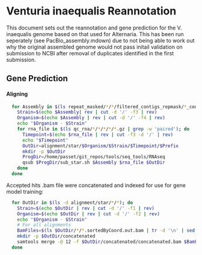 # Venturia inaequalis Reannotation

This document sets out the reannotation and gene prediction for the V. inaequalis genome based on that used for Alternaria. This has been run seperately (see PacBio_assembly.mdown) due to not being able to work out why the original assembled genome would not pass initail validation on submission to NCBI after removal of duplicates identified in the first submission.

## Gene Prediction

#### Aligning


```bash
  for Assembly in $(ls repeat_masked/*/*/filtered_contigs_repmask/*_contigs_unmasked.fa | grep -w '172_pacbio'); do
    Strain=$(echo $Assembly| rev | cut -d '/' -f3 | rev)
    Organism=$(echo $Assembly | rev | cut -d '/' -f4 | rev)
    echo "$Organism - $Strain"
    for rna_file in $(ls qc_rna/*/*/*/*/*.gz | grep -w 'paired'); do
      Timepoint=$(echo $rna_file | rev | cut -f3 -d '/' | rev)
      echo "$Timepoint"
      OutDir=alignment/star/$Organism/$Strain/$Timepoint/$Prefix
      mkdir -p $OutDir
      ProgDir=/home/passet/git_repos/tools/seq_tools/RNAseq
      qsub $ProgDir/sub_star.sh $Assembly $rna_file $OutDir
    done
  done
```


Accepted hits .bam file were concatenated and indexed for use for gene model training:

```bash
  for OutDir in $(ls -d alignment/star/*/*); do
    Strain=$(echo $OutDir | rev | cut -d '/' -f1 | rev)
    Organism=$(echo $OutDir | rev | cut -d '/' -f2 | rev)
    echo "$Organism - $Strain"
    # For all alignments
    BamFiles=$(ls $OutDir/*/*.sortedByCoord.out.bam | tr -d '\n' | sed 's/.bam/.bam /g')
    mkdir -p $OutDir/concatenated
    samtools merge -@ 12 -f $OutDir/concatenated/concatenated.bam $BamFiles
  done
```

<!--
#### Braker prediction

Before braker predictiction was performed, I double checked that I had the
genemark key in my user area and copied it over from the genemark install
directory:

```bash
	ls ~/.gm_key
	cp /home/armita/prog/genemark/gm_key_64 ~/.gm_key
```

```bash
  for Assembly in $(ls repeat_masked/*/*/filtered_contigs/*_contigs_softmasked_repeatmasker_TPSI_appended.fa); do
    Strain=$(echo $Assembly| rev | cut -d '/' -f3 | rev)
    Organism=$(echo $Assembly | rev | cut -d '/' -f4 | rev)
    echo "$Organism - $Strain"
    OutDir=gene_pred/braker/$Organism/"$Strain"_braker/2018
    AcceptedHits=$(ls alignment/star/$Organism/$Strain/concatenated/concatenated.bam)
    GeneModelName="$Organism"_"$Strain"_braker
    rm -r /home/armita/prog/augustus-3.1/config/species/"$Organism"_"$Strain"_braker
    ProgDir=/home/passet/git_repos/tools/gene_prediction/braker1
    qsub $ProgDir/sub_braker_fungi.sh $Assembly $OutDir $AcceptedHits $GeneModelName
  done
```


## Supplimenting Braker gene models with CodingQuary genes

Additional genes were added to Braker gene predictions, using CodingQuary in
pathogen mode to predict additional regions.

Firstly, aligned RNAseq data was assembled into transcripts using Cufflinks.

Note - cufflinks doesn't always predict direction of a transcript and
therefore features can not be restricted by strand when they are intersected.

```bash
for Assembly in $(ls repeat_masked/*/*/filtered_contigs/*_contigs_softmasked_repeatmasker_TPSI_appended.fa); do
Strain=$(echo $Assembly| rev | cut -d '/' -f3 | rev)
Organism=$(echo $Assembly | rev | cut -d '/' -f4 | rev)
echo "$Organism - $Strain"
OutDir=gene_pred/cufflinks/$Organism/$Strain/concatenated/2018
mkdir -p $OutDir
AcceptedHits=$(ls alignment/star/$Organism/$Strain/concatenated/concatenated.bam)
ProgDir=/home/passet/git_repos/tools/seq_tools/RNAseq
qsub $ProgDir/sub_cufflinks.sh $AcceptedHits $OutDir
done
```

Secondly, genes were predicted using CodingQuary:

```bash
for Assembly in $(ls repeat_masked/*/*/filtered_contigs/*_contigs_softmasked_repeatmasker_TPSI_appended.fa); do
Strain=$(echo $Assembly| rev | cut -d '/' -f3 | rev)
Organism=$(echo $Assembly | rev | cut -d '/' -f4 | rev)
echo "$Organism - $Strain"
OutDir=gene_pred/codingquary/$Organism/$Strain/2018
CufflinksGTF=$(ls gene_pred/cufflinks/$Organism/$Strain/concatenated/2018/transcripts.gtf)
ProgDir=/home/passet/git_repos/tools/gene_prediction/codingquary
qsub $ProgDir/sub_CodingQuary.sh $Assembly $CufflinksGTF $OutDir
done
```

Then, additional transcripts were added to Braker gene models, when CodingQuary
genes were predicted in regions of the genome, not containing Braker gene
models:

```bash
for BrakerGff in $(ls gene_pred/braker/*/*_braker/2018/*/augustus.gff3); do
Strain=$(echo $BrakerGff| rev | cut -d '/' -f3 | rev | sed 's/_braker_new//g' | sed 's/_braker_pacbio//g' | sed 's/_braker//g')
Organism=$(echo $BrakerGff | rev | cut -d '/' -f4 | rev)
echo "$Organism - $Strain"
Assembly=$(ls repeat_masked/$Organism/$Strain/filtered_contigs/*_contigs_softmasked_repeatmasker_TPSI_appended.fa)
CodingQuaryGff=$(ls gene_pred/codingquary/$Organism/$Strain/2018/out/PredictedPass.gff3)
PGNGff=$(ls gene_pred/codingquary/$Organism/$Strain/2018/out/PGN_predictedPass.gff3)
AddDir=gene_pred/codingquary/$Organism/$Strain/2018/additional
FinalDir=gene_pred/final/$Organism/$Strain/final_2018
AddGenesList=$AddDir/additional_genes.txt
AddGenesGff=$AddDir/additional_genes.gff
FinalGff=$AddDir/combined_genes.gff
mkdir -p $AddDir
mkdir -p $FinalDir

for x in $CodingQuaryGff $PGNGff; do
  bedtools intersect -v -a $x -b $BrakerGff | grep 'gene'| cut -f2 -d'=' | cut -f1 -d';'
done > $AddGenesList

for y in $CodingQuaryGff $PGNGff; do
  ProgDir=/home/armita/git_repos/emr_repos/tools/seq_tools/feature_annotation
  $ProgDir/gene_list_to_gff.pl $AddGenesList $y CodingQuarry_v2.0 ID CodingQuary
done > $AddGenesGff
ProgDir=/home/armita/git_repos/emr_repos/tools/gene_prediction/codingquary
# -
# This section is edited
$ProgDir/add_CodingQuary_features.pl $AddGenesGff $Assembly > $AddDir/add_genes_CodingQuary_unspliced.gff3
$ProgDir/correct_CodingQuary_splicing.py --inp_gff $AddDir/add_genes_CodingQuary_unspliced.gff3 > $FinalDir/final_genes_CodingQuary.gff3
# -
$ProgDir/gff2fasta.pl $Assembly $FinalDir/final_genes_CodingQuary.gff3 $FinalDir/final_genes_CodingQuary
cp $BrakerGff $FinalDir/final_genes_Braker.gff3
$ProgDir/gff2fasta.pl $Assembly $FinalDir/final_genes_Braker.gff3 $FinalDir/final_genes_Braker
cat $FinalDir/final_genes_Braker.pep.fasta $FinalDir/final_genes_CodingQuary.pep.fasta | sed -r 's/\*/X/g' > $FinalDir/final_genes_combined.pep.fasta
cat $FinalDir/final_genes_Braker.cdna.fasta $FinalDir/final_genes_CodingQuary.cdna.fasta > $FinalDir/final_genes_combined.cdna.fasta
cat $FinalDir/final_genes_Braker.gene.fasta $FinalDir/final_genes_CodingQuary.gene.fasta > $FinalDir/final_genes_combined.gene.fasta
cat $FinalDir/final_genes_Braker.upstream3000.fasta $FinalDir/final_genes_CodingQuary.upstream3000.fasta > $FinalDir/final_genes_combined.upstream3000.fasta

GffBraker=$FinalDir/final_genes_CodingQuary.gff3
GffQuary=$FinalDir/final_genes_Braker.gff3
GffAppended=$FinalDir/final_genes_appended.gff3
cat $GffBraker $GffQuary > $GffAppended
done
```

The final number of genes per isolate was observed using:
```bash
  for DirPath in $(ls -d gene_pred/final/*/*/final_2018); do
    Strain=$(echo $DirPath| rev | cut -d '/' -f2 | rev)
    Organism=$(echo $DirPath | rev | cut -d '/' -f3 | rev)
    echo "$Organism - $Strain"
    cat $DirPath/final_genes_Braker.pep.fasta | grep '>' | wc -l;
    cat $DirPath/final_genes_CodingQuary.pep.fasta | grep '>' | wc -l;
    cat $DirPath/final_genes_combined.pep.fasta | grep '>' | wc -l;
    echo "";
  done
```

The number of genes predicted by Braker, supplimented by CodingQuary and in the
final combined dataset was shown:


In preperation for submission to ncbi, gene models were renamed and duplicate gene features were identified and removed.
 * no duplicate genes were identified


```bash
for GffAppended in $(ls gene_pred/final/*/*/final_2018/final_genes_appended_renamed.gff3); do
Strain=$(echo $GffAppended | rev | cut -d '/' -f3 | rev)
Organism=$(echo $GffAppended | rev | cut -d '/' -f4 | rev)
echo "$Organism - $Strain"
FinalDir=gene_pred/final/$Organism/$Strain/final_2018
GffFiltered=$FinalDir/filtered_duplicates.gff
ProgDir=/home/armita/git_repos/emr_repos/tools/gene_prediction/codingquary
$ProgDir/remove_dup_features.py --inp_gff $GffAppended --out_gff $GffFiltered
GffRenamed=$FinalDir/final_genes_appended_renamed.gff3
LogFile=$FinalDir/final_genes_appended_renamed.log
ProgDir=/home/armita/git_repos/emr_repos/tools/gene_prediction/codingquary
$ProgDir/gff_rename_genes.py --inp_gff $GffFiltered --conversion_log $LogFile > $GffRenamed
rm $GffFiltered
Assembly=$(ls repeat_masked/$Organism/$Strain/*/*_softmasked_repeatmasker_TPSI_appended.fa)
$ProgDir/gff2fasta.pl $Assembly $GffRenamed gene_pred/final/$Organism/$Strain/final_2018/final_genes_appended_renamed
# The proteins fasta file contains * instead of Xs for stop codons, these should
# be changed
sed -i 's/\*/X/g' gene_pred/final/$Organism/$Strain/final_2018/final_genes_appended_renamed.pep.fasta
done
```
-->


